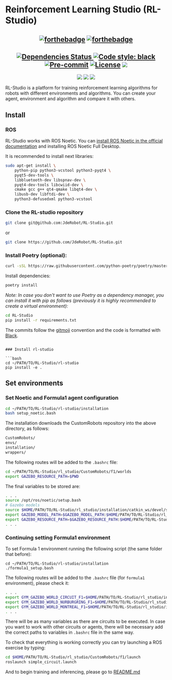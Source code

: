 # Reinforcement Learning Studio (RL-Studio)

<div align="center">

## [![forthebadge](https://forthebadge.com/images/badges/for-robots.svg)](https://forthebadge.com) [![forthebadge](https://forthebadge.com/images/badges/made-with-python.svg)](https://forthebadge.com)

## [![Dependencies Status](https://img.shields.io/badge/dependencies-up%20to%20date-brightgreen.svg) ](https://github.com/TezRomacH/python-package-template/pulls?utf8=%E2%9C%93&q=is%3Apr%20author%3Aapp%2Fdependabot)[![Code style: black](https://img.shields.io/badge/code%20style-black-000000.svg) ](https://github.com/psf/black) [![Pre-commit](https://img.shields.io/badge/pre--commit-enabled-brightgreen?logo=pre-commit&logoColor=white)](https://github.com/TezRomacH/python-package-template/blob/master/.pre-commit-config.yaml) [![License](https://img.shields.io/github/license/TezRomacH/python-package-template)](https://github.com/JdeRobot/RL-Studio/blob/main/LICENSE.md) ![](https://img.shields.io/badge/Dependencies-Poetry-blue)

![](https://img.shields.io/badge/Gazebo-11-orange) ![](https://img.shields.io/badge/ROS-Noetic-blue) ![](https://img.shields.io/badge/Python-3.8-yellowInstall)

</div>

RL-Studio is a platform for training reinforcement learning algorithms for robots with different environments and algorithms. You can create your agent, environment and algorithm and compare it with others.

## Install

### ROS

RL-Studio works with ROS Noetic. You can [install ROS Noetic in the official documentation](http://wiki.ros.org/noetic/Installation/Ubuntu) and installing ROS Noetic Full Desktop.

It is recommended to install next libraries:

```bash
sudo apt-get install \
    python-pip python3-vcstool python3-pyqt4 \
    pyqt5-dev-tools \
    libbluetooth-dev libspnav-dev \
    pyqt4-dev-tools libcwiid-dev \
    cmake gcc g++ qt4-qmake libqt4-dev \
    libusb-dev libftdi-dev \
    python3-defusedxml python3-vcstool
```

### Clone the RL-studio repository

```bash
git clone git@github.com:JdeRobot/RL-Studio.git
```

or

```bash
git clone https://github.com/JdeRobot/RL-Studio.git
```

### Install Poetry (optional):

```bash
curl -sSL https://raw.githubusercontent.com/python-poetry/poetry/master/get-poetry.py | python3 -
```

Install dependencies:

```bash
poetry install
```

_Note: In case you don't want to use Poetry as a dependency manager, you can install it with pip as follows (previously it is highly recommended to create a virtual environment):_

```bash
cd RL-Studio
pip install -r requirements.txt
```

The commits follow the [gitmoji](https://gitmoji.dev/) convention and the code is formatted with [Black](https://black.readthedocs.io/en/stable/).

````

### Install rl-studio

```bash
cd ~/PATH/TO/RL-Studio/rl-studio
pip install -e .
````

## Set environments

### Set Noetic and Formula1 agent configuration

```bash
cd ~/PATH/TO/RL-Studio/rl-studio/installation
bash setup_noetic.bash
```

The installation downloads the CustomRobots repository into the above directory, as follows:

```bash
CustomRobots/
envs/
installation/
wrappers/
```

The following routes will be added to the `.bashrc` file:

```bash
cd ~/PATH/TO/RL-Studio/rl_studio/CustomRobots/f1/worlds
export GAZEBO_RESOURCE_PATH=$PWD
```

The final variables to be stored are:

```bash
. . .
source /opt/ros/noetic/setup.bash
# Gazebo models
source $HOME/PATH/TO/RL-Studio/rl_studio/installation/catkin_ws/devel/setup.bash
export GAZEBO_MODEL_PATH=$GAZEBO_MODEL_PATH:$HOME/PATH/TO/RL-Studio/rl_studio/installation/catkin_ws/../../CustomRobots/f1/models
export GAZEBO_RESOURCE_PATH=$GAZEBO_RESOURCE_PATH:$HOME/PATH/TO/RL-Studio/rl_studio/CustomRobots/f1/worlds
. . .
```

### Continuing setting Formula1 environment

To set Formula 1 environment running the following script (the same folder that before):

```
cd ~/PATH/TO/RL-Studio/rl-studio/installation
./formula1_setup.bash
```

The following routes will be added to the `.bashrc` file (for `formula1` environment), please check it:

```bash
. . .
export GYM_GAZEBO_WORLD_CIRCUIT_F1=$HOME/PATH/TO/RL-Studio/rl_studio/installation/../CustomRobots/f1/worlds/simple_circuit.world
export GYM_GAZEBO_WORLD_NURBURGRING_F1=$HOME/PATH/TO/RL-Studio/rl_studio/installation/../CustomRobots/f1/worlds/nurburgring_line.world
export GYM_GAZEBO_WORLD_MONTREAL_F1=$HOME/PATH/TO/RL-Studio/rl_studio/installation/../CustomRobots/f1/worlds/montreal_line.world
. . .
```

There will be as many variables as there are circuits to be executed. In case you want to work with other circuits or agents, there will be necessary add the correct paths to variables in `.bashrc` file in the same way.

To check that everything is working correctly you can try launching a ROS exercise by typing:

```bash
cd $HOME/PATH/TO/RL-Studio/rl_studio/CustomRobots/f1/launch
roslaunch simple_circuit.launch
```

And to begin training and inferencing, please go to [README.md](https://github.com/JdeRobot/RL-Studio/blob/main/rl_studio/README.md)
